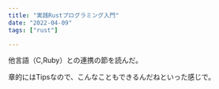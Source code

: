 ```yaml
---
title: "実践Rustプログラミング入門"
date: "2022-04-09"
tags: ["rust"]

---
```


他言語（C,Ruby）との連携の節を読んだ。

章的にはTipsなので、こんなこともできるんだねといった感じで。
